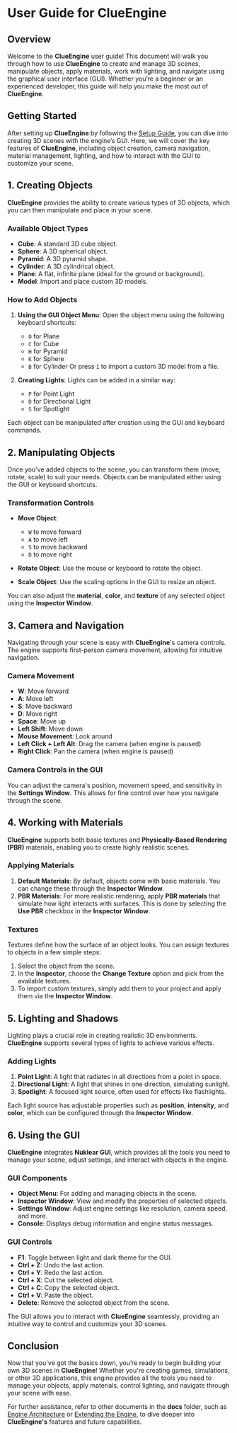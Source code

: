 # User Guide for ClueEngine

## Overview

Welcome to the **ClueEngine** user guide! This document will walk you through how to use **ClueEngine** to create and manage 3D scenes, manipulate objects, apply materials, work with lighting, and navigate using the graphical user interface (GUI). Whether you’re a beginner or an experienced developer, this guide will help you make the most out of **ClueEngine**.

## Getting Started

After setting up **ClueEngine** by following the [Setup Guide](docs/setup.md), you can dive into creating 3D scenes with the engine’s GUI. Here, we will cover the key features of **ClueEngine**, including object creation, camera navigation, material management, lighting, and how to interact with the GUI to customize your scene.

## 1. **Creating Objects**

**ClueEngine** provides the ability to create various types of 3D objects, which you can then manipulate and place in your scene.

### Available Object Types

- **Cube**: A standard 3D cube object.
- **Sphere**: A 3D spherical object.
- **Pyramid**: A 3D pyramid shape.
- **Cylinder**: A 3D cylindrical object.
- **Plane**: A flat, infinite plane (ideal for the ground or background).
- **Model**: Import and place custom 3D models.

### How to Add Objects

1. **Using the GUI Object Menu**: Open the object menu using the following keyboard shortcuts:
   - `O` for Plane
   - `C` for Cube
   - `H` for Pyramid
   - `K` for Sphere
   - `B` for Cylinder
Or press `I` to import a custom 3D model from a file.

2. **Creating Lights**: Lights can be added in a similar way:
   - `P` for Point Light
   - `D` for Directional Light
   - `S` for Spotlight

Each object can be manipulated after creation using the GUI and keyboard commands.

## 2. **Manipulating Objects**

Once you've added objects to the scene, you can transform them (move, rotate, scale) to suit your needs. Objects can be manipulated either using the GUI or keyboard shortcuts.

### Transformation Controls

- **Move Object**:

  - `W` to move forward
  - `A` to move left
  - `S` to move backward
  - `D` to move right
- **Rotate Object**: Use the mouse or keyboard to rotate the object.
- **Scale Object**: Use the scaling options in the GUI to resize an object.

You can also adjust the **material**, **color**, and **texture** of any selected object using the **Inspector Window**.

## 3. **Camera and Navigation**

Navigating through your scene is easy with **ClueEngine**'s camera controls. The engine supports first-person camera movement, allowing for intuitive navigation.

### Camera Movement

- **W**: Move forward
- **A**: Move left
- **S**: Move backward
- **D**: Move right
- **Space**: Move up
- **Left Shift**: Move down
- **Mouse Movement**: Look around
- **Left Click + Left Alt**: Drag the camera (when engine is paused)
- **Right Click**: Pan the camera (when engine is paused)

### Camera Controls in the GUI

You can adjust the camera's position, movement speed, and sensitivity in the **Settings Window**. This allows for fine control over how you navigate through the scene.

## 4. **Working with Materials**

**ClueEngine** supports both basic textures and **Physically-Based Rendering (PBR)** materials, enabling you to create highly realistic scenes.

### Applying Materials

1. **Default Materials**: By default, objects come with basic materials. You can change these through the **Inspector Window**.
2. **PBR Materials**: For more realistic rendering, apply **PBR materials** that simulate how light interacts with surfaces. This is done by selecting the **Use PBR** checkbox in the **Inspector Window**.

### Textures

Textures define how the surface of an object looks. You can assign textures to objects in a few simple steps:

1. Select the object from the scene.
2. In the **Inspector**, choose the **Change Texture** option and pick from the available textures.
3. To import custom textures, simply add them to your project and apply them via the **Inspector Window**.

## 5. **Lighting and Shadows**

Lighting plays a crucial role in creating realistic 3D environments. **ClueEngine** supports several types of lights to achieve various effects.

### Adding Lights

1. **Point Light**: A light that radiates in all directions from a point in space.
2. **Directional Light**: A light that shines in one direction, simulating sunlight.
3. **Spotlight**: A focused light source, often used for effects like flashlights.

Each light source has adjustable properties such as **position**, **intensity**, and **color**, which can be configured through the **Inspector Window**.

## 6. **Using the GUI**

**ClueEngine** integrates **Nuklear GUI**, which provides all the tools you need to manage your scene, adjust settings, and interact with objects in the engine.

### GUI Components

- **Object Menu**: For adding and managing objects in the scene.
- **Inspector Window**: View and modify the properties of selected objects.
- **Settings Window**: Adjust engine settings like resolution, camera speed, and more.
- **Console**: Displays debug information and engine status messages.

### GUI Controls

- **F1**: Toggle between light and dark theme for the GUI.
- **Ctrl + Z**: Undo the last action.
- **Ctrl + Y**: Redo the last action.
- **Ctrl + X**: Cut the selected object.
- **Ctrl + C**: Copy the selected object.
- **Ctrl + V**: Paste the object.
- **Delete**: Remove the selected object from the scene.

The GUI allows you to interact with **ClueEngine** seamlessly, providing an intuitive way to control and customize your 3D scenes.

## Conclusion

Now that you've got the basics down, you’re ready to begin building your own 3D scenes in **ClueEngine**! Whether you're creating games, simulations, or other 3D applications, this engine provides all the tools you need to manage your objects, apply materials, control lighting, and navigate through your scene with ease.

For further assistance, refer to other documents in the **docs** folder, such as [Engine Architecture](docs/EngineArchitecture.md) or [Extending the Engine](docs/ExtendingTheEngine.md), to dive deeper into **ClueEngine's** features and future capabilities.
